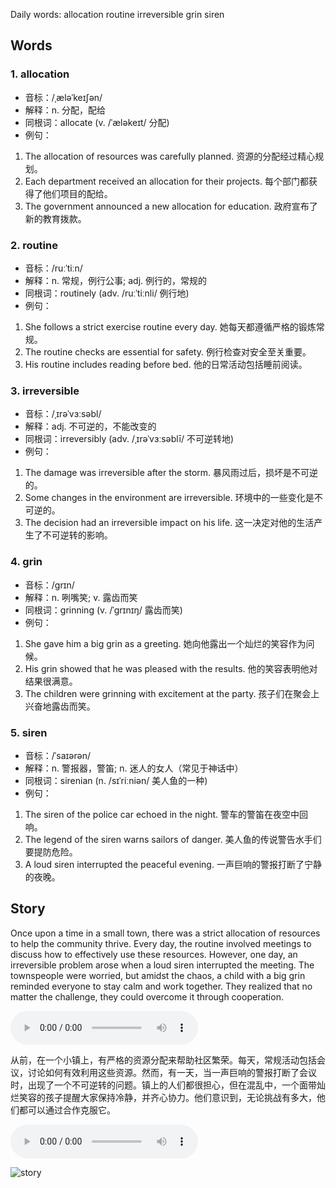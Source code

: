 Daily words: allocation routine irreversible grin siren

## Words
### 1. allocation
- 音标：/ˌæləˈkeɪʃən/ <span style="cursor: pointer;" onclick="document.getElementById('audio-player-1').play()"><i class="fas fa-volume-up"></i></span>
<audio id="audio-player-1" src="https://files.dwong.top/words/allocation.mp3" style="display:none;"></audio>
- 解释：n. 分配，配给
- 同根词：allocate (v. /ˈæləkeɪt/ 分配)
- 例句：
1. The allocation of resources was carefully planned.
资源的分配经过精心规划。
2. Each department received an allocation for their projects.
每个部门都获得了他们项目的配给。
3. The government announced a new allocation for education.
政府宣布了新的教育拨款。

### 2. routine
- 音标：/ruːˈtiːn/ <span style="cursor: pointer;" onclick="document.getElementById('audio-player-2').play()"><i class="fas fa-volume-up"></i></span>
<audio id="audio-player-2" src="https://files.dwong.top/words/routine.mp3" style="display:none;"></audio>
- 解释：n. 常规，例行公事; adj. 例行的，常规的
- 同根词：routinely (adv. /ruːˈtiːnli/ 例行地)
- 例句：
1. She follows a strict exercise routine every day.
她每天都遵循严格的锻炼常规。
2. The routine checks are essential for safety.
例行检查对安全至关重要。
3. His routine includes reading before bed.
他的日常活动包括睡前阅读。

### 3. irreversible
- 音标：/ˌɪrəˈvɜːsəbl/ <span style="cursor: pointer;" onclick="document.getElementById('audio-player-3').play()"><i class="fas fa-volume-up"></i></span>
<audio id="audio-player-3" src="https://files.dwong.top/words/irreversible.mp3" style="display:none;"></audio>
- 解释：adj. 不可逆的，不能改变的
- 同根词：irreversibly (adv. /ˌɪrəˈvɜːsəblī/ 不可逆转地)
- 例句：
1. The damage was irreversible after the storm.
暴风雨过后，损坏是不可逆的。
2. Some changes in the environment are irreversible.
环境中的一些变化是不可逆的。
3. The decision had an irreversible impact on his life.
这一决定对他的生活产生了不可逆转的影响。

### 4. grin
- 音标：/ɡrɪn/ <span style="cursor: pointer;" onclick="document.getElementById('audio-player-4').play()"><i class="fas fa-volume-up"></i></span>
<audio id="audio-player-4" src="https://files.dwong.top/words/grin.mp3" style="display:none;"></audio>
- 解释：n. 咧嘴笑; v. 露齿而笑
- 同根词：grinning (v. /ˈɡrɪnɪŋ/ 露齿而笑)
- 例句：
1. She gave him a big grin as a greeting.
她向他露出一个灿烂的笑容作为问候。
2. His grin showed that he was pleased with the results.
他的笑容表明他对结果很满意。
3. The children were grinning with excitement at the party.
孩子们在聚会上兴奋地露齿而笑。

### 5. siren
- 音标：/ˈsaɪərən/ <span style="cursor: pointer;" onclick="document.getElementById('audio-player-5').play()"><i class="fas fa-volume-up"></i></span>
<audio id="audio-player-5" src="https://files.dwong.top/words/siren.mp3" style="display:none;"></audio>
- 解释：n. 警报器，警笛; n. 迷人的女人（常见于神话中）
- 同根词：sirenian (n. /sɪˈriːniən/ 美人鱼的一种)
- 例句：
1. The siren of the police car echoed in the night.
警车的警笛在夜空中回响。
2. The legend of the siren warns sailors of danger.
美人鱼的传说警告水手们要提防危险。
3. A loud siren interrupted the peaceful evening.
一声巨响的警报打断了宁静的夜晚。

## Story
Once upon a time in a small town, there was a strict allocation of resources to help the community thrive. Every day, the routine involved meetings to discuss how to effectively use these resources. However, one day, an irreversible problem arose when a loud siren interrupted the meeting. The townspeople were worried, but amidst the chaos, a child with a big grin reminded everyone to stay calm and work together. They realized that no matter the challenge, they could overcome it through cooperation.

<audio controls>
  <source src="https://files.dwong.top/story/2024-09-02-english.mp3" type="audio/mpeg">
  你的浏览器不支持音频元素。
</audio>
  

从前，在一个小镇上，有严格的资源分配来帮助社区繁荣。每天，常规活动包括会议，讨论如何有效利用这些资源。然而，有一天，当一声巨响的警报打断了会议时，出现了一个不可逆转的问题。镇上的人们都很担心，但在混乱中，一个面带灿烂笑容的孩子提醒大家保持冷静，并齐心协力。他们意识到，无论挑战有多大，他们都可以通过合作克服它。

<audio controls>
  <source src="https://files.dwong.top/story/2024-09-02-chinese.mp3" type="audio/mpeg">
  你的浏览器不支持音频元素。
</audio>
  

![story](https://files.dwong.top/images/2024-09-02.png)

